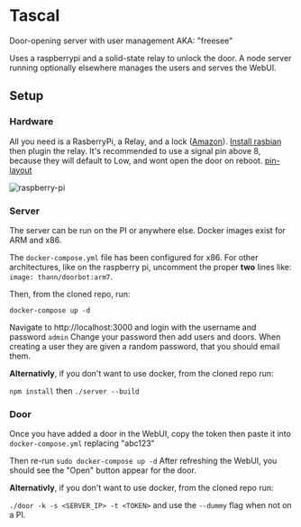 # Tascal
Door-opening server with user management AKA: "freesee"

Uses a raspberrypi and a solid-state relay to unlock the door.
A node server running optionally elsewhere manages the users and serves the WebUI.

## Setup
### Hardware
All you need is a RasberryPi, a Relay, and a lock ([Amazon](http://a.co/jbvnTH0)).
[Install rasbian](https://www.raspberrypi.org/downloads/raspbian/)
then plugin the relay.
It's recommended to use a signal pin above 8, because they will default to Low,
and wont open the door on reboot.
[pin-layout](https://github.com/Thann/Tascal/blob/master/docs/images/pins.png)

![raspberry-pi](https://github.com/Thann/Tascal/raw/master/docs/images/raspi.jpg)

### Server
The server can be run on the PI or anywhere else. Docker images exist for ARM and x86.

The `docker-compose.yml` file has been configured for x86.
For other architectures, like on the raspberry pi, uncomment the proper **two** lines like:
`image: thann/doorbot:arm7`.

Then, from the cloned repo, run:

`docker-compose up -d`

Navigate to http://localhost:3000 and login with the username and password `admin`
Change your password then add users and doors.
When creating a user they are given a random password, that you should email them.

**Alternativly**, if you don't want to use docker, from the cloned repo run:

`npm install` then `./server --build`

### Door
Once you have added a door in the WebUI,
copy the token then paste it into `docker-compose.yml` replacing "abc123"

Then re-run `sudo docker-compose up -d`
After refreshing the WebUI, you should see the "Open" button appear for the door.

**Alternativly**, if you don't want to use docker, from the cloned repo run:

`./door -k -s <SERVER_IP> -t <TOKEN>` and use the `--dummy` flag when not on a PI.

